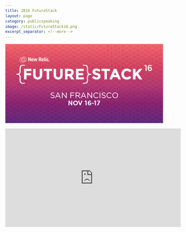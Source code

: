 ```yaml
---
title: 2016 FutureStack
layout: page
category: publicspeaking
image: /static/FutureStack16.png
excerpt_separator: <!--more-->
---
```

<!--more-->
![](/static/FutureStack16.png)
<iframe width="560" height="315" src="https://www.youtube.com/embed/5kzElZdpIs4" frameborder="0" allow="accelerometer; autoplay; clipboard-write; encrypted-media; gyroscope; picture-in-picture" allowfullscreen></iframe>
